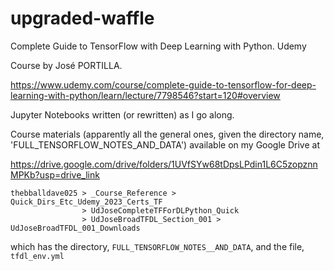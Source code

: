 # upgraded-waffle
Complete Guide to TensorFlow with Deep Learning with Python. Udemy

Course by José PORTILLA.

https://www.udemy.com/course/complete-guide-to-tensorflow-for-deep-learning-with-python/learn/lecture/7798546?start=120#overview

Jupyter Notebooks written (or rewritten) as I go along.

Course materials (apparently all the general ones, given the directory name, 
'FULL_TENSORFLOW_NOTES_AND_DATA') available on my Google Drive at

https://drive.google.com/drive/folders/1UVfSYw68tDpsLPdin1L6C5zopznnMPKb?usp=drive_link

```
thebballdave025 > _Course_Reference > Quick_Dirs_Etc_Udemy_2023_Certs_TF
                > UdJoseCompleteTFForDLPython_Quick
                > UdJoseBroadTFDL_Section_001 > UdJoseBroadTFDL_001_Downloads
```

which has the directory, `FULL_TENSORFLOW_NOTES__AND_DATA`, and the file,
`tfdl_env.yml`

